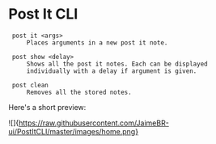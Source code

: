# Post It CLI

     post it <args>
         Places arguments in a new post it note.

     post show <delay>
         Shows all the post it notes. Each can be displayed
         individually with a delay if argument is given.

     post clean
         Removes all the stored notes.

Here's a short preview:

![]{https://raw.githubusercontent.com/JaimeBR-ui/PostItCLI/master/images/home.png}
